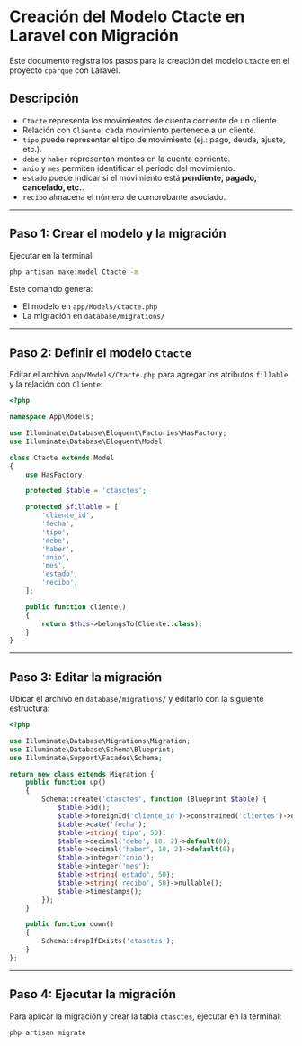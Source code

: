 # Creación del Modelo Ctacte en Laravel con Migración

Este documento registra los pasos para la creación del modelo `Ctacte` en el proyecto `cparque` con Laravel.

## Descripción

-   `Ctacte` representa los movimientos de cuenta corriente de un cliente.
-   Relación con `Cliente`: cada movimiento pertenece a un cliente.
-   `tipo` puede representar el tipo de movimiento (ej.: pago, deuda, ajuste, etc.).
-   `debe` y `haber` representan montos en la cuenta corriente.
-   `anio` y `mes` permiten identificar el período del movimiento.
-   `estado` puede indicar si el movimiento está **pendiente, pagado, cancelado, etc.**.
-   `recibo` almacena el número de comprobante asociado.

---

## Paso 1: Crear el modelo y la migración

Ejecutar en la terminal:

```sh
php artisan make:model Ctacte -m
```

Este comando genera:

-   El modelo en `app/Models/Ctacte.php`
-   La migración en `database/migrations/`

---

## Paso 2: Definir el modelo `Ctacte`

Editar el archivo `app/Models/Ctacte.php` para agregar los atributos `fillable` y la relación con `Cliente`:

```php
<?php

namespace App\Models;

use Illuminate\Database\Eloquent\Factories\HasFactory;
use Illuminate\Database\Eloquent\Model;

class Ctacte extends Model
{
    use HasFactory;

    protected $table = 'ctasctes';

    protected $fillable = [
        'cliente_id',
        'fecha',
        'tipo',
        'debe',
        'haber',
        'anio',
        'mes',
        'estado',
        'recibo',
    ];

    public function cliente()
    {
        return $this->belongsTo(Cliente::class);
    }
}
```

---

## Paso 3: Editar la migración

Ubicar el archivo en `database/migrations/` y editarlo con la siguiente estructura:

```php
<?php

use Illuminate\Database\Migrations\Migration;
use Illuminate\Database\Schema\Blueprint;
use Illuminate\Support\Facades\Schema;

return new class extends Migration {
    public function up()
    {
        Schema::create('ctasctes', function (Blueprint $table) {
            $table->id();
            $table->foreignId('cliente_id')->constrained('clientes')->onDelete('cascade');
            $table->date('fecha');
            $table->string('tipo', 50);
            $table->decimal('debe', 10, 2)->default(0);
            $table->decimal('haber', 10, 2)->default(0);
            $table->integer('anio');
            $table->integer('mes');
            $table->string('estado', 50);
            $table->string('recibo', 50)->nullable();
            $table->timestamps();
        });
    }

    public function down()
    {
        Schema::dropIfExists('ctasctes');
    }
};
```

---

## Paso 4: Ejecutar la migración

Para aplicar la migración y crear la tabla `ctasctes`, ejecutar en la terminal:

```sh
php artisan migrate
```
